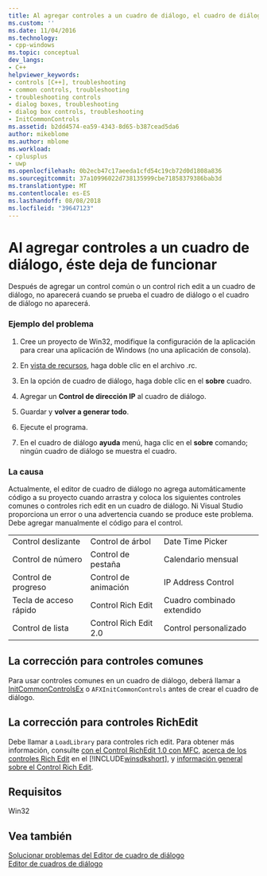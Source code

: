 ```yaml
---
title: Al agregar controles a un cuadro de diálogo, el cuadro de diálogo ya No funcionarán | Microsoft Docs
ms.custom: ''
ms.date: 11/04/2016
ms.technology:
- cpp-windows
ms.topic: conceptual
dev_langs:
- C++
helpviewer_keywords:
- controls [C++], troubleshooting
- common controls, troubleshooting
- troubleshooting controls
- dialog boxes, troubleshooting
- dialog box controls, troubleshooting
- InitCommonControls
ms.assetid: b2dd4574-ea59-4343-8d65-b387cead5da6
author: mikeblome
ms.author: mblome
ms.workload:
- cplusplus
- uwp
ms.openlocfilehash: 0b2ecb47c17aeeda1cfd54c19cb72d0d1808a836
ms.sourcegitcommit: 37a10996022d738135999cbe71858379386bab3d
ms.translationtype: MT
ms.contentlocale: es-ES
ms.lasthandoff: 08/08/2018
ms.locfileid: "39647123"
---
```

# <a name="adding-controls-to-a-dialog-causes-the-dialog-to-no-longer-function"></a>Al agregar controles a un cuadro de diálogo, éste deja de funcionar
Después de agregar un control común o un control rich edit a un cuadro de diálogo, no aparecerá cuando se prueba el cuadro de diálogo o el cuadro de diálogo no aparecerá.  
  
### <a name="example-of-the-problem"></a>Ejemplo del problema  
  
1.  Cree un proyecto de Win32, modifique la configuración de la aplicación para crear una aplicación de Windows (no una aplicación de consola).  
  
2.  En [vista de recursos](../windows/resource-view-window.md), haga doble clic en el archivo .rc.  
  
3.  En la opción de cuadro de diálogo, haga doble clic en el **sobre** cuadro.  
  
4.  Agregar un **Control de dirección IP** al cuadro de diálogo.  
  
5.  Guardar y **volver a generar todo**.  
  
6.  Ejecute el programa.  
  
7.  En el cuadro de diálogo **ayuda** menú, haga clic en el **sobre** comando; ningún cuadro de diálogo se muestra el cuadro.  
  
### <a name="the-cause"></a>La causa  
  
 Actualmente, el editor de cuadro de diálogo no agrega automáticamente código a su proyecto cuando arrastra y coloca los siguientes controles comunes o controles rich edit en un cuadro de diálogo. Ni Visual Studio proporciona un error o una advertencia cuando se produce este problema. Debe agregar manualmente el código para el control.  
  
||||  
|-|-|-|  
|Control deslizante|Control de árbol|Date Time Picker|  
|Control de número|Control de pestaña|Calendario mensual|  
|Control de progreso|Control de animación|IP Address Control|  
|Tecla de acceso rápido|Control Rich Edit|Cuadro combinado extendido|  
|Control de lista|Control Rich Edit 2.0|Control personalizado|  
  
## <a name="the-fix-for-common-controls"></a>La corrección para controles comunes  
 Para usar controles comunes en un cuadro de diálogo, deberá llamar a [InitCommonControlsEx](http://msdn.microsoft.com/library/windows/desktop/bb775697) o `AFXInitCommonControls` antes de crear el cuadro de diálogo.  
  
## <a name="the-fix-for-richedit-controls"></a>La corrección para controles RichEdit  
 Debe llamar a `LoadLibrary` para controles rich edit. Para obtener más información, consulte [con el Control RichEdit 1.0 con MFC](../windows/using-the-richedit-1-0-control-with-mfc.md), [acerca de los controles Rich Edit](http://msdn.microsoft.com/library/windows/desktop/bb787873) en el [!INCLUDE[winsdkshort](../atl-mfc-shared/reference/includes/winsdkshort_md.md)], y [información general sobre el Control Rich Edit](../mfc/overview-of-the-rich-edit-control.md).  
  
## <a name="requirements"></a>Requisitos  
 Win32  
  
## <a name="see-also"></a>Vea también  
 [Solucionar problemas del Editor de cuadro de diálogo](../windows/troubleshooting-the-dialog-editor.md)   
 [Editor de cuadros de diálogo](../windows/dialog-editor.md)
